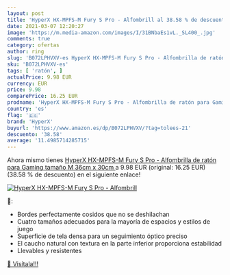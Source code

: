 ```yaml
---
layout: post
title: 'HyperX HX-MPFS-M Fury S Pro - Alfombrill al 38.58 % de descuento'
date: 2021-03-07 12:20:27
image: 'https://m.media-amazon.com/images/I/31BNbaEs1vL._SL400_.jpg'
comments: true
category: ofertas
author: ring
slug: 'B072LPHVXV-es HyperX HX-MPFS-M Fury S Pro - Alfombrilla de ratón para...'
sku: 'B072LPHVXV-es'
tags: [ 'ratón', ]
actualPrice: 9.98 EUR
currency: EUR
price: 9.98
comparePrice: 16.25 EUR
prodname: 'HyperX HX-MPFS-M Fury S Pro - Alfombrilla de ratón para Gaming  tamaño M  36cm x 30cm '
country: 'es'
flag: '🇪🇸'
brand: 'HyperX'
buyurl: 'https://www.amazon.es/dp/B072LPHVXV/?tag=tolees-21'
descuento: '38.58'
average: '11.4985714285715'
---
```


Ahora mismo tienes [HyperX HX-MPFS-M Fury S Pro - Alfombrilla de ratón para Gaming  tamaño M  36cm x 30cm ](https://www.amazon.es/dp/B072LPHVXV/?tag=tolees-21) a 9.98 EUR (original: 16.25 EUR) (38.58 %  de descuento) en el siguiente enlace!

[![HyperX HX-MPFS-M Fury S Pro - Alfombrill](https://m.media-amazon.com/images/I/31BNbaEs1vL._SL400_.jpg)](https://www.amazon.es/dp/B072LPHVXV/?tag=tolees-21)

🔎:

- Bordes perfectamente cosidos que no se deshilachan
- Cuatro tamaños adecuados para la mayoría de espacios y estilos de juego
- Superficie de tela densa para un seguimiento óptico preciso
- El caucho natural con textura en la parte inferior proporciona estabilidad
- Llevables y resistentes

[🛒 Visítala!!!](https://www.amazon.es/dp/B072LPHVXV/?tag=tolees-21)
